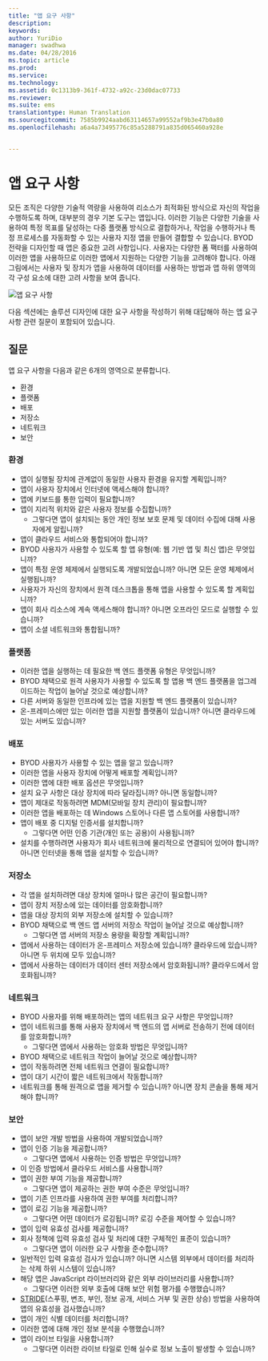 ```yaml
---
title: "앱 요구 사항"
description: 
keywords: 
author: YuriDio
manager: swadhwa
ms.date: 04/28/2016
ms.topic: article
ms.prod: 
ms.service: 
ms.technology: 
ms.assetid: 0c1313b9-361f-4732-a92c-23d0dac07733
ms.reviewer: 
ms.suite: ems
translationtype: Human Translation
ms.sourcegitcommit: 7585b9924aabd63114657a99552af9b3e47b0a80
ms.openlocfilehash: a6a4a73495776c85a5288791a835d065460a928e


---
```


# 앱 요구 사항

모든 조직은 다양한 기술적 역량을 사용하여 리소스가 최적화된 방식으로 자신의 작업을 수행하도록 하며, 대부분의 경우 기본 도구는 앱입니다. 이러한 기능은 다양한 기술을 사용하여 특정 목표를 달성하는 다중 플랫폼 방식으로 결합하거나, 작업을 수행하거나 특정 프로세스를 자동화할 수 있는 사용자 지정 앱을 만들어 결합할 수 있습니다. BYOD 전략을 디자인할 때 앱은 중요한 고려 사항입니다. 사용자는 다양한 폼 팩터를 사용하여 이러한 앱을 사용하므로 이러한 앱에서 지원하는 다양한 기능을 고려해야 합니다. 아래 그림에서는 사용자 및 장치가 앱을 사용하여 데이터를 사용하는 방법과 앱 하위 영역의 각 구성 요소에 대한 고려 사항을 보여 줍니다.

![앱 요구 사항](./media/BYOD_Figure5.png)

다음 섹션에는 솔루션 디자인에 대한 요구 사항을 작성하기 위해 대답해야 하는 앱 요구 사항 관련 질문이 포함되어 있습니다.

## 질문

앱 요구 사항을 다음과 같은 6개의 영역으로 분류합니다.

- 환경
- 플랫폼
- 배포
- 저장소
- 네트워크
- 보안


### 환경

- 앱이 실행될 장치에 관계없이 동일한 사용자 환경을 유지할 계획입니까?
- 앱이 사용자 장치에서 인터넷에 액세스해야 합니까?
- 앱에 키보드를 통한 입력이 필요합니까?
- 앱이 지리적 위치와 같은 사용자 정보를 수집합니까?
    - 그렇다면 앱이 설치되는 동안 개인 정보 보호 문제 및 데이터 수집에 대해 사용자에게 알립니까?
- 앱이 클라우드 서비스와 통합되어야 합니까?
- BYOD 사용자가 사용할 수 있도록 할 앱 유형(예: 웹 기반 앱 및 최신 앱)은 무엇입니까?
- 앱이 특정 운영 체제에서 실행되도록 개발되었습니까? 아니면 모든 운영 체제에서 실행됩니까?
- 사용자가 자신의 장치에서 원격 데스크톱을 통해 앱을 사용할 수 있도록 할 계획입니까?
- 앱이 회사 리소스에 계속 액세스해야 합니까? 아니면 오프라인 모드로 실행할 수 있습니까?
- 앱이 소셜 네트워크와 통합됩니까?


### 플랫폼

- 이러한 앱을 실행하는 데 필요한 백 엔드 플랫폼 유형은 무엇입니까?
- BYOD 채택으로 원격 사용자가 사용할 수 있도록 할 앱용 백 엔드 플랫폼을 업그레이드하는 작업이 늘어날 것으로 예상합니까?
- 다른 서버와 동일한 인프라에 있는 앱을 지원할 백 엔드 플랫폼이 있습니까?
- 온-프레미스에만 있는 이러한 앱을 지원할 플랫폼이 있습니까? 아니면 클라우드에 있는 서버도 있습니까?


### 배포

- BYOD 사용자가 사용할 수 있는 앱을 알고 있습니까?
- 이러한 앱을 사용자 장치에 어떻게 배포할 계획입니까?
- 이러한 앱에 대한 배포 옵션은 무엇입니까?
- 설치 요구 사항은 대상 장치에 따라 달라집니까? 아니면 동일합니까?
- 앱이 제대로 작동하려면 MDM(모바일 장치 관리)이 필요합니까?
- 이러한 앱을 배포하는 데 Windows 스토어나 다른 앱 스토어를 사용합니까?
- 앱이 배포 중 디지털 인증서를 설치합니까?
    - 그렇다면 어떤 인증 기관(개인 또는 공용)이 사용됩니까?
- 설치를 수행하려면 사용자가 회사 네트워크에 물리적으로 연결되어 있어야 합니까? 아니면 인터넷을 통해 앱을 설치할 수 있습니까?

### 저장소

- 각 앱을 설치하려면 대상 장치에 얼마나 많은 공간이 필요합니까?
- 앱이 장치 저장소에 있는 데이터를 암호화합니까?
- 앱을 대상 장치의 외부 저장소에 설치할 수 있습니까?
- BYOD 채택으로 백 엔드 앱 서버의 저장소 작업이 늘어날 것으로 예상합니까?
    - 그렇다면 앱 서버의 저장소 용량을 확장할 계획입니까?
- 앱에서 사용하는 데이터가 온-프레미스 저장소에 있습니까? 클라우드에 있습니까? 아니면 두 위치에 모두 있습니까?
- 앱에서 사용하는 데이터가 데이터 센터 저장소에서 암호화됩니까? 클라우드에서 암호화됩니까?

### 네트워크

- BYOD 사용자를 위해 배포하려는 앱의 네트워크 요구 사항은 무엇입니까?
- 앱이 네트워크를 통해 사용자 장치에서 백 엔드의 앱 서버로 전송하기 전에 데이터를 암호화합니까?
    - 그렇다면 앱에서 사용하는 암호화 방법은 무엇입니까?
- BYOD 채택으로 네트워크 작업이 늘어날 것으로 예상합니까?
- 앱이 작동하려면 전체 네트워크 연결이 필요합니까?
- 앱이 대기 시간이 짧은 네트워크에서 작동합니까?
- 네트워크를 통해 원격으로 앱을 제거할 수 있습니까? 아니면 장치 콘솔을 통해 제거해야 합니까?

### 보안

- 앱이 보안 개발 방법을 사용하여 개발되었습니까?
- 앱이 인증 기능을 제공합니까?
    - 그렇다면 앱에서 사용하는 인증 방법은 무엇입니까?
- 이 인증 방법에서 클라우드 서비스를 사용합니까?
- 앱이 권한 부여 기능을 제공합니까?
    - 그렇다면 앱이 제공하는 권한 부여 수준은 무엇입니까?
- 앱이 기존 인프라를 사용하여 권한 부여를 처리합니까?
- 앱이 로깅 기능을 제공합니까?
    - 그렇다면 어떤 데이터가 로깅됩니까? 로깅 수준을 제어할 수 있습니까?
- 앱이 입력 유효성 검사를 제공합니까?
- 회사 정책에 입력 유효성 검사 및 처리에 대한 구체적인 표준이 있습니까?
    - 그렇다면 앱이 이러한 요구 사항을 준수합니까?
- 일반적인 입력 유효성 검사가 있습니까? 아니면 시스템 외부에서 데이터를 처리하는 삭제 하위 시스템이 있습니까?
- 해당 앱은 JavaScript 라이브러리와 같은 외부 라이브러리를 사용합니까?
    - 그렇다면 이러한 외부 호출에 대해 보안 위험 평가를 수행했습니까?
- [STRIDE](https://msdn.microsoft.com/library/ee823878.aspx)(스푸핑, 변조, 부인, 정보 공개, 서비스 거부 및 권한 상승) 방법을 사용하여 앱의 유효성을 검사했습니까?
- 앱이 개인 식별 데이터를 처리합니까?
- 이러한 앱에 대해 개인 정보 분석을 수행했습니까?
- 앱이 라이브 타일을 사용합니까?
    - 그렇다면 이러한 라이브 타일로 인해 실수로 정보 노출이 발생할 수 있습니까?




<!--HONumber=Jun16_HO4-->


